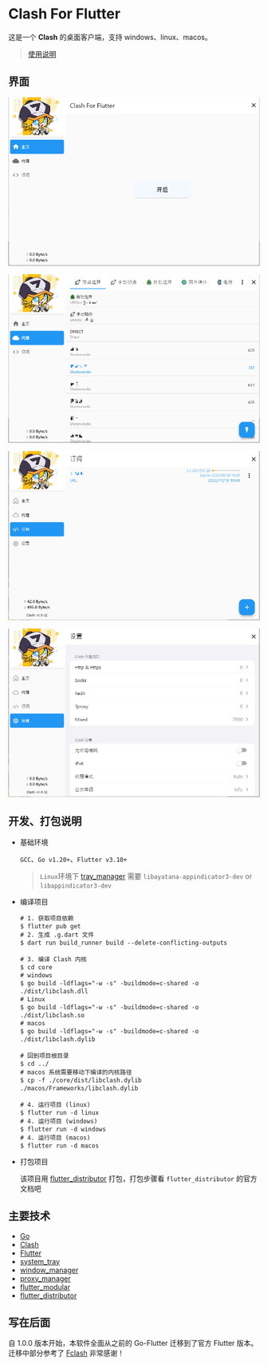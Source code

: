 # Clash For Flutter

这是一个 **Clash** 的桌面客户端，支持 windows、linux、macos。

> [使用说明](https://mapleafgo.github.io/clash-for-flutter)

## 界面

![主页](./docs/images/home_page.png)

![代理页](./docs/images/proxy_page.png)

![订阅页](./docs/images/profile_page.png)

![设置页](./docs/images/settings_page.png)

## 开发、打包说明

- 基础环境

  `GCC`、`Go v1.20+`、`Flutter v3.10+`

  > `Linux`环境下 [tray_manager](https://github.com/leanflutter/tray_manager) 需要 `libayatana-appindicator3-dev`
  or `libappindicator3-dev`

- 编译项目

  ```shell
  # 1. 获取项目依赖
  $ flutter pub get
  # 2. 生成 .g.dart 文件
  $ dart run build_runner build --delete-conflicting-outputs

  # 3. 编译 Clash 内核
  $ cd core
  # windows
  $ go build -ldflags="-w -s" -buildmode=c-shared -o ./dist/libclash.dll
  # Linux
  $ go build -ldflags="-w -s" -buildmode=c-shared -o ./dist/libclash.so
  # macos
  $ go build -ldflags="-w -s" -buildmode=c-shared -o ./dist/libclash.dylib
  
  # 回到项目根目录
  $ cd ../
  # macos 系统需要移动下编译的内核路径
  $ cp -f ./core/dist/libclash.dylib ./macos/Frameworks/libclash.dylib

  # 4. 运行项目 (linux)
  $ flutter run -d linux
  # 4. 运行项目 (windows)
  $ flutter run -d windows
  # 4. 运行项目 (macos)
  $ flutter run -d macos
  ```

- 打包项目

  该项目用 [flutter_distributor](https://distributor.leanflutter.org/) 打包，打包步骤看 `flutter_distributor` 的官方文档吧

## 主要技术

- [Go](https://go.dev/)
- [Clash](https://github.com/Dreamacro/clash)
- [Flutter](https://flutter.dev)
- [system_tray](https://github.com/antler119/system_tray)
- [window_manager](https://github.com/leanflutter/window_manager)
- [proxy_manager](https://github.com/Kingtous/proxy_manager)
- [flutter_modular](https://github.com/Flutterando/modular)
- [flutter_distributor](https://distributor.leanflutter.org/)

## 写在后面

自 1.0.0 版本开始，本软件全面从之前的 Go-Flutter 迁移到了官方 Flutter
版本。迁移中部分参考了 [Fclash](https://github.com/Kingtous/Fclash) 非常感谢！

